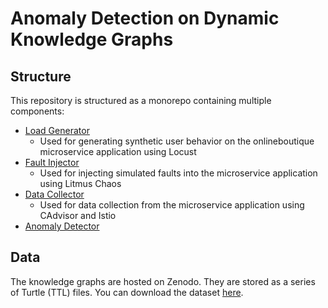 # Anomaly Detection on Dynamic Knowledge Graphs

## Structure

This repository is structured as a monorepo containing multiple components:

- [Load Generator](load-generator)
  - Used for generating synthetic user behavior on the onlineboutique microservice application using Locust
- [Fault Injector](fault-injector)
  - Used for injecting simulated faults into the microservice application using Litmus Chaos
- [Data Collector](data-collector)
  - Used for data collection from the microservice application using CAdvisor and Istio
- [Anomaly Detector](anomaly-detector)

## Data

The knowledge graphs are hosted on Zenodo. They are stored as a series of Turtle (TTL) files.
You can download the dataset [here](https://zenodo.org/records/13772595).
